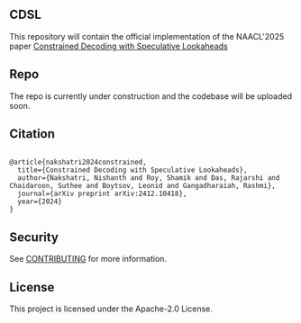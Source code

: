 ## CDSL

This repository will contain the official implementation of the NAACL'2025 paper [Constrained Decoding with Speculative Lookaheads](https://arxiv.org/pdf/2412.10418)

## Repo

The repo is currently under construction and the codebase will be uploaded soon.

## Citation

<pre><code>
@article{nakshatri2024constrained,
  title={Constrained Decoding with Speculative Lookaheads},
  author={Nakshatri, Nishanth and Roy, Shamik and Das, Rajarshi and Chaidaroon, Suthee and Boytsov, Leonid and Gangadharaiah, Rashmi},
  journal={arXiv preprint arXiv:2412.10418},
  year={2024}
}
</code></pre>

## Security

See [CONTRIBUTING](CONTRIBUTING.md#security-issue-notifications) for more information.

## License

This project is licensed under the Apache-2.0 License.

